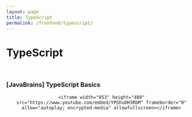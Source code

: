 ```yaml
---
layout: page
title: TypeScript
permalink: /frontend/typescript/
---
```


# TypeScript


<br/>

### [JavaBrains] TypeScript Basics


<div align="center">

    <iframe width="853" height="480" src="https://www.youtube.com/embed/YPShu0H3RbM" frameborder="0" allow="autoplay; encrypted-media" allowfullscreen></iframe>

</div>
